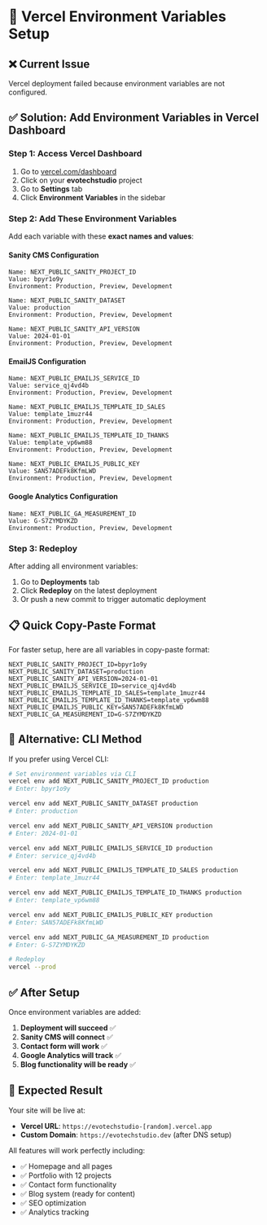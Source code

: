 # 🔧 Vercel Environment Variables Setup

## ❌ **Current Issue**
Vercel deployment failed because environment variables are not configured.

## ✅ **Solution: Add Environment Variables in Vercel Dashboard**

### **Step 1: Access Vercel Dashboard**
1. Go to [vercel.com/dashboard](https://vercel.com/dashboard)
2. Click on your **evotechstudio** project
3. Go to **Settings** tab
4. Click **Environment Variables** in the sidebar

### **Step 2: Add These Environment Variables**

Add each variable with these **exact names and values**:

#### **Sanity CMS Configuration**
```
Name: NEXT_PUBLIC_SANITY_PROJECT_ID
Value: bpyr1o9y
Environment: Production, Preview, Development
```

```
Name: NEXT_PUBLIC_SANITY_DATASET  
Value: production
Environment: Production, Preview, Development
```

```
Name: NEXT_PUBLIC_SANITY_API_VERSION
Value: 2024-01-01
Environment: Production, Preview, Development
```

#### **EmailJS Configuration**
```
Name: NEXT_PUBLIC_EMAILJS_SERVICE_ID
Value: service_qj4vd4b
Environment: Production, Preview, Development
```

```
Name: NEXT_PUBLIC_EMAILJS_TEMPLATE_ID_SALES
Value: template_1muzr44
Environment: Production, Preview, Development
```

```
Name: NEXT_PUBLIC_EMAILJS_TEMPLATE_ID_THANKS
Value: template_vp6wm88
Environment: Production, Preview, Development
```

```
Name: NEXT_PUBLIC_EMAILJS_PUBLIC_KEY
Value: SAN57ADEFk8KfmLWD
Environment: Production, Preview, Development
```

#### **Google Analytics Configuration**
```
Name: NEXT_PUBLIC_GA_MEASUREMENT_ID
Value: G-S7ZYMDYKZD
Environment: Production, Preview, Development
```

### **Step 3: Redeploy**
After adding all environment variables:
1. Go to **Deployments** tab
2. Click **Redeploy** on the latest deployment
3. Or push a new commit to trigger automatic deployment

## 📋 **Quick Copy-Paste Format**

For faster setup, here are all variables in copy-paste format:

```
NEXT_PUBLIC_SANITY_PROJECT_ID=bpyr1o9y
NEXT_PUBLIC_SANITY_DATASET=production
NEXT_PUBLIC_SANITY_API_VERSION=2024-01-01
NEXT_PUBLIC_EMAILJS_SERVICE_ID=service_qj4vd4b
NEXT_PUBLIC_EMAILJS_TEMPLATE_ID_SALES=template_1muzr44
NEXT_PUBLIC_EMAILJS_TEMPLATE_ID_THANKS=template_vp6wm88
NEXT_PUBLIC_EMAILJS_PUBLIC_KEY=SAN57ADEFk8KfmLWD
NEXT_PUBLIC_GA_MEASUREMENT_ID=G-S7ZYMDYKZD
```

## 🎯 **Alternative: CLI Method**

If you prefer using Vercel CLI:

```bash
# Set environment variables via CLI
vercel env add NEXT_PUBLIC_SANITY_PROJECT_ID production
# Enter: bpyr1o9y

vercel env add NEXT_PUBLIC_SANITY_DATASET production  
# Enter: production

vercel env add NEXT_PUBLIC_SANITY_API_VERSION production
# Enter: 2024-01-01

vercel env add NEXT_PUBLIC_EMAILJS_SERVICE_ID production
# Enter: service_qj4vd4b

vercel env add NEXT_PUBLIC_EMAILJS_TEMPLATE_ID_SALES production
# Enter: template_1muzr44

vercel env add NEXT_PUBLIC_EMAILJS_TEMPLATE_ID_THANKS production
# Enter: template_vp6wm88

vercel env add NEXT_PUBLIC_EMAILJS_PUBLIC_KEY production
# Enter: SAN57ADEFk8KfmLWD

vercel env add NEXT_PUBLIC_GA_MEASUREMENT_ID production
# Enter: G-S7ZYMDYKZD

# Redeploy
vercel --prod
```

## ✅ **After Setup**

Once environment variables are added:
1. **Deployment will succeed** ✅
2. **Sanity CMS will connect** ✅  
3. **Contact form will work** ✅
4. **Google Analytics will track** ✅
5. **Blog functionality will be ready** ✅

## 🚀 **Expected Result**

Your site will be live at:
- **Vercel URL**: `https://evotechstudio-[random].vercel.app`
- **Custom Domain**: `https://evotechstudio.dev` (after DNS setup)

All features will work perfectly including:
- ✅ Homepage and all pages
- ✅ Portfolio with 12 projects  
- ✅ Contact form functionality
- ✅ Blog system (ready for content)
- ✅ SEO optimization
- ✅ Analytics tracking